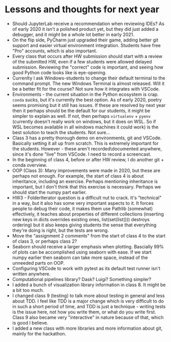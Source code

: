 # Lessons and thoughts for next year

* Should JupyterLab receive a recommendation when reviewing IDEs? As of early 2020 it isn't a polished product yet, but they did just added a debugger, and it might be a whole lot better in early 2021.
* On the flip side, PyCharm just upgraded their game, adding better git support and easier virtual environment integration. Students have free "Pro" accounts, which is also important.
* Every class that occurs after HW submission should start with a review of the submitted HW, even if a few students were allowed delayed submission. Reviewing the "correct" code is important, and seeing how good Python code looks like is eye-opening.
* Currenlty I ask Windows-students to change their default terminal to the command prompt. The new Windows Terminal is almost released. Will it be a better fit for the course? Not sure how it integrates with VSCode.
* Environments - the current situation in the Python ecosystem is crap. `conda` sucks, but it's currently the best option. As of early 2020, poetry seems promising but it still has issues. If these are resolved by next year then it perhaps should be the default for our students, it might be simpler to explain as well. If not, then perhaps `virtualenv` + `pyenv` (currently doesn't really work on windows, but it does on WSL. So if WSL becomes available in all windows machines it could work) is the best solution to teach the students. Not sure...
* Class 3 has a pretty thorough demo on environments, git and VSCode. Basically setting it all up from scratch. This is extremely important for the students. However - these aren't recorded\documented anywhere, since it's done "live" from VSCode. I need to record a screencast.
* In the beginning of class 4, before or after HW review, I do another git + conda overview.
* OOP (Class 3): Many improvements were made in 2020, but these are perhaps not enough. For example, the start of class 4 is about inheritance, including an exercise. Perhaps mentioning inheritance is important, but I don't think that this exercise is necessary. Perhaps we should start the numpy part earlier.
* HW3 - FolderIterator question is a difficult nut to crack. It's "technical" in a way, but it also has some very important aspects to it. It forces people to debug their code, it makes them use Pathlib (somewhat) effectively, it teaches about properties of different collections (inserting new keys in dicts overrides existing ones, list(set(list())) destroys ordering) but it also keeps giving students the sense that everything they're doing is right, but the tests are wrong.
* Move the "assignment 2 comments" from the start of class 4 to the start of class 3, or perhaps class 2?
* Seaborn should receive a larger emphasis when plotting. Bascially 99% of plots can be accomplished using seaborn with ease. If we start numpy earlier then seaborn can take more space, instead of the unneeded parts on OOP.
* Configuring VSCode to work with pytest as its default test runner isn't written anywhere.
* Computational pipelines library? Dask? Luigi? Something simpler?
* I added a bunch of visualization library information in class 8. It might be a bit too much.
* I changed class 9 (testing) to talk more about testing in general and less about TDD. I feel like TDD is a major change which is very difficult to do in such a short period of time, and TDD is just a technique - writing tests is the issue here, not how you write them, or what do you write first. Class 9 also became very "interactive" in nature because of that, which is good I believe.
* I added a new class with more libraries and more information about git, mainly for the hackathon.
